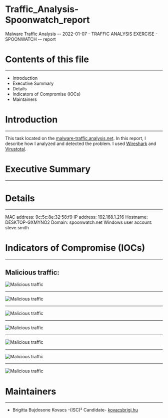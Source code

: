# Traffic_Analysis-Spoonwatch_report
Malware Traffic Analysis -- 2022-01-07 - TRAFFIC ANALYSIS EXERCISE - SPOONWATCH -- report

# Contents of this file
***
- Introduction
- Executive Summary
- Details
- Indicators of Compromise (IOCs)
- Maintainers

# Introduction
***
This task located on the [malware-traffic.analysis.net](https://www.malware-traffic-analysis.net/2022/01/07/index.html). 
 In this report, I describe how I analyzed and detected the problem. I used [Wireshark](https://www.wireshark.org/) and [Virustotal](https://www.virustotal.com/gui/home/upload). 

# Executive Summary
***

# Details
***

MAC address: 9c:5c:8e:32:58:f9
IP address: 192.168.1.216
Hostname: DESKTOP-GXMYNO2 
Domain:  spoonwatch.net
Windows user account: steve.smith 

# Indicators of Compromise (IOCs)
***
## Malicious traffic:

![Malicious traffic](https://github.com/igi711/Traffic_Analysis-Spoonwatch_report/blob/main/3.png)
 
***
 
![Malicious traffic](https://github.com/igi711/Traffic_Analysis-Spoonwatch_report/blob/main/9.png)

***

![Malicious traffic](https://github.com/igi711/Traffic_Analysis-Spoonwatch_report/blob/main/8.png)

***

![Malicious traffic](https://github.com/igi711/Traffic_Analysis-Spoonwatch_report/blob/main/7.png)

***

![Malicious traffic](https://github.com/igi711/Traffic_Analysis-Spoonwatch_report/blob/main/6.png)

***

![Malicious traffic](https://github.com/igi711/Traffic_Analysis-Spoonwatch_report/blob/main/5.png)
 
 ***
 
 ![Malicious traffic](https://github.com/igi711/Traffic_Analysis-Spoonwatch_report/blob/main/4.png)
  
  
   
  

 
 
  
  
# Maintainers
***
- Brigitta Bujdosone Kovacs -(ISC)² Candidate- [kovacsbrigi.hu](https://kovacsbrigi.hu/) 
